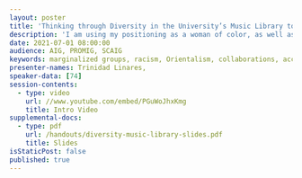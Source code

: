 ```yaml
---
layout: poster
title: 'Thinking through Diversity in the University’s Music Library to Connect to the Academic Community and Beyond'
description: 'I am using my positioning as a woman of color, as well as my cultural studies background, to better inform what I exhibit and what I post on Twitter on behalf of the music library where I work. To contest assumptions that relegate Native Americans to the past, my student, who is Native American, and I focused on two current Native American musicians who also do philanthropy. While doing a focused exhibits on marginalized groups or individuals is important, having them in conversation with others in their time period or genre can also provide much needed context. When I did our exhibit on dance crazes, I used a multitude of artists and different time periods. Then I highlighted women and artists of color in my tweets about the exhibit. People may think they do not know any song from a Jamaican Reggae chanteuse, but they know the Electric Slide. Our collection’s constraints, centering maleness and whiteness, does provide challenges. For instance, our collection’s well-known Asian artists mainly perform classical music or are not American so I had to research more rigorously for our exhibit on Asian American artists. My goal is to center marginalized people and illustrate their agency.'
date: 2021-07-01 08:00:00
audience: AIG, PROMIG, SCAIG
keywords: marginalized groups, racism, Orientalism, collaborations, accessibility
presenter-names: Trinidad Linares,
speaker-data: [74]
session-contents:
  - type: video
    url: //www.youtube.com/embed/PGuWoJhxKmg
    title: Intro Video
supplemental-docs:
  - type: pdf
    url: /handouts/diversity-music-library-slides.pdf
    title: Slides
isStaticPost: false
published: true
---
```

